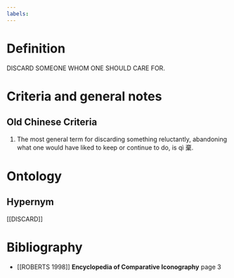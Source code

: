 ```yaml
---
labels: 
---
```


# Definition
DISCARD SOMEONE WHOM ONE SHOULD CARE FOR.
# Criteria and general notes
## Old Chinese Criteria
1. The most general term for discarding something reluctantly, abandoning what one would have liked to keep or continue to do, is qì 棄.
# Ontology

## Hypernym
[[DISCARD]]
# Bibliography
- [[ROBERTS 1998]]
**Encyclopedia of Comparative Iconography** page 3
